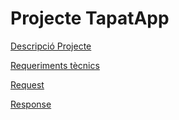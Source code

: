 # Projecte TapatApp
[Descripció Projecte](descripció.md)


[Requeriments tècnics](requeriments_tècnics.md)

[Request](request.md)

[Response](response.md)